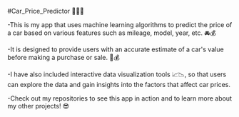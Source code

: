 #Car_Price_Predictor 🔮🤑🚗

-This is my app that uses machine learning algorithms to predict the price of a car based on various features such as mileage, model, year, etc. 🚘💰

-It is designed to provide users with an accurate estimate of a car's value before making a purchase or sale. 💸💰

-I have also included interactive data visualization tools 📈📉, so that users can explore the data and gain insights into the factors that affect car prices.

-Check out my repositories to see this app in action and to learn more about my other projects! 😎
